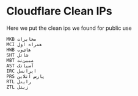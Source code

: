 # Cloudflare Clean IPs

Here we put the clean ips we found for public use

```
MKB مخابرات
MCI همراه اول
HWB های‌‌وب
SHT شاتل
MBT مبین‌نت
AST آسیاتک
IRC ایرانسل
PRS پارس آنلاین
RTL رایتل
ZTL زیتل
```
